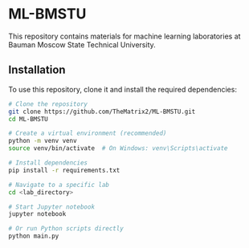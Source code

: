 # ML-BMSTU

This repository contains materials for machine learning laboratories at Bauman Moscow State Technical University.

## Installation

To use this repository, clone it and install the required dependencies:

```bash
# Clone the repository
git clone https://github.com/TheMatrix2/ML-BMSTU.git
cd ML-BMSTU

# Create a virtual environment (recommended)
python -m venv venv
source venv/bin/activate  # On Windows: venv\Scripts\activate

# Install dependencies
pip install -r requirements.txt
```

```bash
# Navigate to a specific lab
cd <lab_directory>

# Start Jupyter notebook
jupyter notebook

# Or run Python scripts directly
python main.py
```
